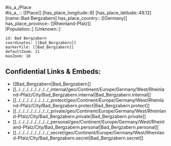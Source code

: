 ﻿---
location: [49.12,8] 
mapzoom: [7,12] 
mapmarker: city 
type: City
tags:
- geo/City


SpocWebEntityId: 28959
isDeleted: false
confidential: public

---
#is_a_/Place  
#is_a_ :: [[Place]] 
[has_place_longitude::8] 
[has_place_latitude::49.12] 
[name::Bad Bergzabern] 
has_place_country:: [[Germany]]  
has_place_province:: [[Rheinland-Pfalz]]  
[Population::] 
[Unknown::] 


```leaflet
id: Bad Bergzabern
coordinates: [[Bad_Bergzabern]] 
markerFile: [[Bad_Bergzabern]] 
defaultZoom: 11 
maxZoom: 18
```


## Confidential Links & Embeds: 
- [[Bad_Bergzabern|Bad_Bergzabern]]  
- [[../../../../../../../../_internal/geo/Continent/Europe/Germany/West/Rheinland-Pfalz/City/Bad_Bergzabern.internal|Bad_Bergzabern.internal]] 
- [[../../../../../../../../_protect/geo/Continent/Europe/Germany/West/Rheinland-Pfalz/City/Bad_Bergzabern.protect|Bad_Bergzabern.protect]] 
- [[../../../../../../../../_private/geo/Continent/Europe/Germany/West/Rheinland-Pfalz/City/Bad_Bergzabern.private|Bad_Bergzabern.private]] 
- [[../../../../../../../../_personal/geo/Continent/Europe/Germany/West/Rheinland-Pfalz/City/Bad_Bergzabern.personal|Bad_Bergzabern.personal]] 
- [[../../../../../../../../_secret/geo/Continent/Europe/Germany/West/Rheinland-Pfalz/City/Bad_Bergzabern.secret|Bad_Bergzabern.secret]] 
